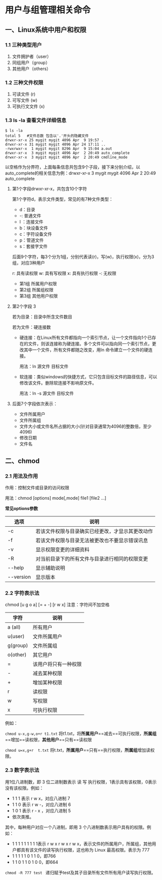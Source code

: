 # 用户与组管理相关命令

## 一、Linux系统中用户和权限

### 1.1 三种类型用户

1. 文件拥护者（user）
2. 同组用户（group）
3. 其他用户（others）

### 1.2 三种文件权限

1. 可读文件 (r)
2. 可写文件 (w)
3. 可执行文文件 (x)

### 1.3 ls -la 查看文件详细信息

```shell
$ ls -la
total 5   #文件总数 包含以'.'开头的隐藏文件
drwxr-xr-x 25 mygit mygit 4096 Apr  9 19:57 .
drwxr-xr-x 31 mygit mygit 4096 Apr 24 17:11 ..
-rwxrwxr-x  1 mygit mygit 8296 Apr  9 15:04 a.out
drwxr-xr-x  3 mygit mygit 4096 Apr  2 20:49 auto_complete
drwxr-xr-x  3 mygit mygit 4096 Apr  2 20:49 cmdline_mode
```

以空格作为分界符，上面每条信息共包含9个子段，接下来分别介绍，以auto_complete的相关信息为例：drwxr-xr-x  3 mygit mygit 4096 Apr  2 20:49 auto_complete

1. 第1个字段drwxr-xr-x，共包含10个字符

   第1个字符d，表示文件类型，常见的有7种文件类型：

   * d：目录
   * -: 普通文件
   * l ：连接文件
   * b：块设备文件
   * c：字符设备文件
   * p：管道文件
   * s：套接字文件

   后面9个字符，每3个分为1组，分别代表读(r)，写(w)，执行权限(x)，分为3组，对应3种用户

   r: 具有读权限   w: 具有写权限  x:  具有执行权限  -: 无权限

   * 第1组 所属用户权限
   * 第2组 所属组权限
   * 第3组 其他用户权限

2. 第2个字段 3

   若为目录：目录中所含文件数目

   若为文件：硬连接数

   * 硬连接：在Linux所有文件都指向一个索引节点，让一个文件指向1个已存在的文件，则该连接称为硬连接。多个文件可以指向同一个索引节点，更改其中一个文件，所有文件都随之改变，用ln 命令建立一个文件的硬连接。

     用法：ln 源文件 目标文件

   * 软连接：类似windows的快捷方式，它只包含目标文件的路径信息，可以修改该文件。删除软连接不影响原文件。

     用法：ln -s 源文件 目标文件

3. 后面7个字段依次表示：

   * 文件所属用户
   * 文件所属组
   * 文件大小或文件名所占据的大小(针对目录通常为4096的整数倍，至少4096)
   * 修改日期
   * 文件名

## 二、chmod

### 2.1 用法及作用

作用：控制文件或目录的访问权限

用法：chmod [options] mode[,mode] file1 [file2 ...]

**常见options参数**

| 选项      | 说明                                             |
| --------- | ------------------------------------------------ |
| -c        | 若该文件权限与目录确实已经更改，才显示其更改动作 |
| -f        | 若该文件权限与目录无法被更改也不要显示错误讯息   |
| -v        | 显示权限变更的详细资料                           |
| -R        | 对当前目录下的所有文件与目录进行相同的权限变更   |
| --help    | 显示辅助说明                                     |
| --version | 显示版本                                         |



### 2.2 字符表示法

chmod [u g o a] [= + -] [r w x]   注意：字符间不加空格

| 字符     | 说明                 |
| -------- | -------------------- |
| a (all)  | 所有用户             |
| u(user)  | 文件所属用户         |
| g(group) | 文件所属组           |
| o(other) | 其它用户             |
| =        | 该用户将只有一种权限 |
| -        | 减去某种权限         |
| +        | 增加某种权限         |
| r        | 读权限               |
| w        | 写权限               |
| x        | 可执行权限           |

例如：

`chmod u-x,g-w,o+r t1.txt`  将t1.txt，将**所属用户**==减去==可执行权限，**所属组**==增加==读权限，**其他用户**==只有==读权限

`chmod u=x,g+r  t.txt`   将t.txt，**所属用户**==只有==执行权限，**所属组**增加读权限。

### 2.3 数字表示法

用1位八进制数，即 3 位二进制数表示 读 写 执行权限，1表示具有该权限，0表示没有该权限。例如：

* 1 1 1 表示 r w x，对应八进制 7
* 1 1 0 表示 r w -，对应八进制 6
* 1 0 1 表示 r - x ，对应八进制 5
* 依次类推。

其中，每种用户对应一个八进制，即用 3 个八进制数表示用户具有的权限。例如：

* 1 1 1 1 1 1 1 1 1表示 r w x r w x r w x，表示文件的所属用户，所属组，其他用户都具有该文件的读写执行权限，这也称为 Linux 最高权限。表示为 777
* 1 1 1 1 1 0 1 1 0，即766
* 1 1 0 1 1 0 1 0 0，即664

`chmod -R 777 test ` 递归赋予test及其子目录所有文件所有用户读写执行权限。

